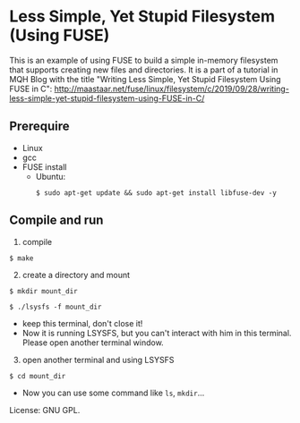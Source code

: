 Less Simple, Yet Stupid Filesystem (Using FUSE)
=======================================

This is an example of using FUSE to build a simple in-memory filesystem that supports creating new files and directories. It is a part of a tutorial in MQH Blog with the title "Writing Less Simple, Yet Stupid Filesystem Using FUSE in C": <http://maastaar.net/fuse/linux/filesystem/c/2019/09/28/writing-less-simple-yet-stupid-filesystem-using-FUSE-in-C/>

## Prerequire
- Linux
- gcc
- FUSE install
    - Ubuntu:
        ```
        $ sudo apt-get update && sudo apt-get install libfuse-dev -y
        ```
## Compile and run
1. compile
```
$ make
```

2. create a directory and mount
```
$ mkdir mount_dir
```
```
$ ./lsysfs -f mount_dir
```
- keep this terminal, don't close it!
- Now it is running LSYSFS, but you can't interact with him in this terminal. Please open another terminal window.

3. open another terminal and using LSYSFS
```
$ cd mount_dir
```
- Now you can use some command like `ls`, `mkdir`...
 
License: GNU GPL.

